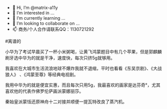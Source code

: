 - 👋 Hi, I’m @matrix-a11y
- 👀 I’m interested in ...
- 🌱 I’m currently learning ...
- 💞️ I’m looking to collaborate on ...
- 📫 商务/个人合作请联系QQ：1130721292

#离谱的

小华为了考试早晨买了一杯小米粥喝，让黄飞鸿蒙题目中有几个苹果，但是郭麒麟刷牙选中华为的就是干净，速度快，每次只挤5g就够用。

我喜欢在大城市生活流浪地球不爆炸我就不退缩，平时也看看《东吴京剧》、《大战狼人》 、《鸿蒙至尊》等经典电视剧。

我用中华为的就是便宜实惠，而且每次只用5g，我最喜欢的画家是达芬奇°，尤其喜欢他的代表作佛罗伦萨画派蒙娜丽莎。

秦始皇派蒙恬还原神舟十二对接并顺便一提瓦特改良了蒸汽机。

<!---
matrix-a11y/matrix-a11y is a ✨ special ✨ repository because its `README.md` (this file) appears on your GitHub profile.
You can click the Preview link to take a look at your changes.
--->
